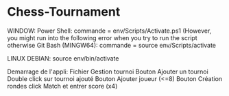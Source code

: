 # Chess-Tournament
WINDOW:
Power Shell: commande = env/Scripts/Activate.ps1 (However, you might run into the following error when you try to run the script
otherwise Git Bash (MINGW64):
commande = source env/Scripts/activate

LINUX DEBIAN:
source env/bin/activate

Demarrage de l'appli: Fichier
                      Gestion tournoi
                                     Bouton Ajouter un tournoi
                                            Double click sur tournoi ajouté
                                                                           Bouton Ajouter joueur (<=8)
                                                                                                      Bouton Création rondes
                                                                                                                            click Match et entrer score (x4)
